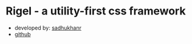 # Rigel - a utility-first css framework
- developed by: [sadhukhanr](https://github.com/sadhukhanr)
- [github](https://github.com/sadhukhanr/rigel)
